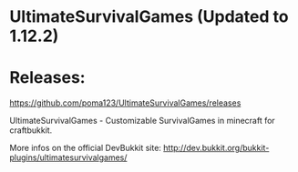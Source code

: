 UltimateSurvivalGames (Updated to 1.12.2)
=====================

# Releases:
https://github.com/poma123/UltimateSurvivalGames/releases

UltimateSurvivalGames - Customizable SurvivalGames in minecraft for craftbukkit. 

More infos on the official DevBukkit site: http://dev.bukkit.org/bukkit-plugins/ultimatesurvivalgames/
